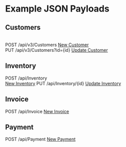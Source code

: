 
# Example JSON Payloads

## Customers 
<br/> POST /api/v3/Customers [New Customer](Customer/NewCustomerT.json)
<br/> PUT /api/v3/Customers?id={id} [Update Customer](Customer/NewCustomerT.json)


## Inventory

POST /api/Inventory  
[New Inventory](Inventory/NewInventoryItemT.json)
PUT /api/Inventory/{id}
[Update Inventory](Inventory/NewInventoryItemT.json)

## Invoice

POST /api/Invoice 
[New Invoice](Invoice/NewInvoiceT.json)



## Payment

POST /api/Payment 
[New Payment](Payment/NewPaymentT.json)
